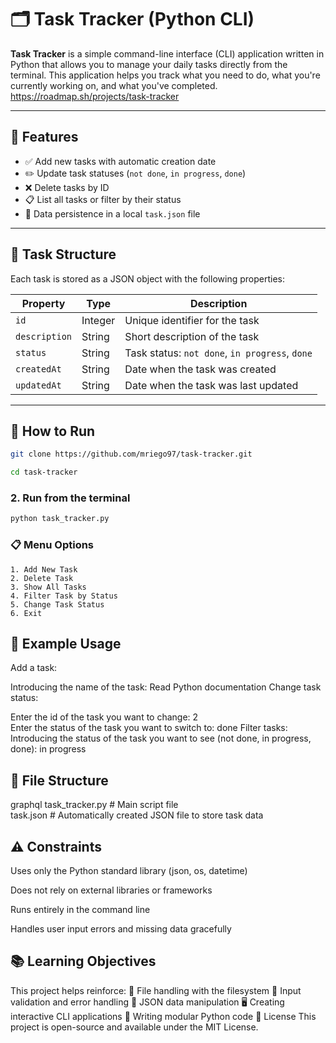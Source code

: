 # 🗂️ Task Tracker (Python CLI)

**Task Tracker** is a simple command-line interface (CLI) application written in Python that allows you to manage your daily tasks directly from the terminal. This application helps you track what you need to do, what you're currently working on, and what you've completed.
https://roadmap.sh/projects/task-tracker

---

## 📌 Features

- ✅ Add new tasks with automatic creation date
- ✏️ Update task statuses (`not done`, `in progress`, `done`)
- ❌ Delete tasks by ID
- 📋 List all tasks or filter by their status
- 💾 Data persistence in a local `task.json` file

---

## 🧱 Task Structure

Each task is stored as a JSON object with the following properties:

| Property     | Type     | Description                                 |
|--------------|----------|---------------------------------------------|
| `id`         | Integer  | Unique identifier for the task              |
| `description`| String   | Short description of the task               |
| `status`     | String   | Task status: `not done`, `in progress`, `done` |
| `createdAt`  | String   | Date when the task was created              |
| `updatedAt`  | String   | Date when the task was last updated         |

---

## 🚀 How to Run
```bash
git clone https://github.com/mriego97/task-tracker.git
```
```bash
cd task-tracker
```

### 2. Run from the terminal

```bash
python task_tracker.py
```
### 📋 Menu Options

```text
1. Add New Task  
2. Delete Task  
3. Show All Tasks  
4. Filter Task by Status  
5. Change Task Status  
6. Exit
```

## 🧪 Example Usage
Add a task:

Introducing the name of the task: Read Python documentation
Change task status:


Enter the id of the task you want to change: 2  
Enter the status of the task you want to switch to: done
Filter tasks:
Introducing the status of the task you want to see (not done, in progress, done): in progress

## 📁 File Structure
graphql
task_tracker.py   # Main script file  
task.json         # Automatically created JSON file to store task data

## ⚠️ Constraints
Uses only the Python standard library (json, os, datetime)

Does not rely on external libraries or frameworks

Runs entirely in the command line

Handles user input errors and missing data gracefully

## 📚 Learning Objectives

This project helps reinforce:
📂 File handling with the filesystem
🧪 Input validation and error handling
🧾 JSON data manipulation
🖥️ Creating interactive CLI applications
🧱 Writing modular Python code
📝 License
This project is open-source and available under the MIT License.
